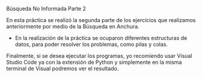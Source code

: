 Búsqueda No Informada Parte 2

En esta práctica se realizó la segunda parte de los ejercicios que realizamos anteriormente por medio de la Búsqueda en Anchura.
- En la realización de la práctica se ocuparon diferentes estructuras de datos, para poder resolver los problemas, como pilas y colas.

Finalmente, si se desea ejecutar los programas, yo recomiendo usar Visual Studio Code ya con la extensión de Python y simplemente en la misma terminal de Visual podremos ver el resultado.
